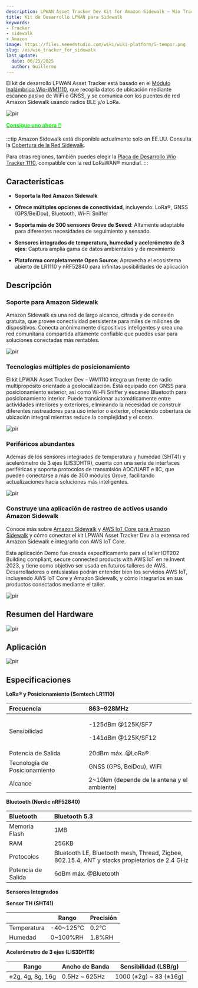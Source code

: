 ```yaml
---
description: LPWAN Asset Tracker Dev Kit for Amazon Sidewalk – Wio Tracker 1110
title: Kit de Desarrollo LPWAN para Sidewalk
keywords:
- Tracker
- sidewalk
- Amazon
image: https://files.seeedstudio.com/wiki/wiki-platform/S-tempor.png
slug: /es/wio_tracker_for_sidewalk
last_update:
  date: 06/25/2025
  author: Guillermo
---
```


El kit de desarrollo LPWAN Asset Tracker está basado en el [Módulo Inalámbrico Wio-WM1110](https://www.seeedstudio.com/Wio-WM1110-Module-LR1110-and-nRF52840-p-5676.html), que recopila datos de ubicación mediante escaneo pasivo de WiFi o GNSS, y se comunica con los puentes de red Amazon Sidewalk usando radios BLE y/o LoRa.

<p style={{textAlign: 'center'}}><img src="https://files.seeedstudio.com/wiki/SenseCAP/Sidewalk_Kit/sidewalk-kit.png" alt="pir" width={800} height="auto" /></p>

<div class="get_one_now_container" style={{textAlign: 'center'}}>
    <a class="get_one_now_item" href="https://www.seeedstudio.com/LPWAN-Asset-Tracker-Dev-kit-WM1110-p-5846.html" target="_blank">
            <strong><span><font color={'FFFFFF'} size={"4"}> Consigue uno ahora 🖱️</font></span></strong>
    </a>
</div>

:::tip
Amazon Sidewalk está disponible actualmente solo en EE.UU. Consulta la [Cobertura de la Red Sidewalk](https://coverage.sidewalk.amazon/).

Para otras regiones, también puedes elegir la [Placa de Desarrollo Wio Tracker 1110](https://www.seeedstudio.com/Wio-Tracker-1110-Dev-Board-p-5799.html), compatible con la red LoRaWAN® mundial.
:::

## Características

* **Soporta la Red Amazon Sidewalk**

* **Ofrece múltiples opciones de conectividad**, incluyendo: LoRa®, GNSS (GPS/BeiDou), Bluetooth, Wi-Fi Sniffer

* **Soporta más de 300 sensores Grove de Seeed**: Altamente adaptable para diferentes necesidades de seguimiento y sensado.

* **Sensores integrados de temperatura, humedad y acelerómetro de 3 ejes**: Captura amplia gama de datos ambientales y de movimiento

* **Plataforma completamente Open Source**: Aprovecha el ecosistema abierto de LR1110 y nRF52840 para infinitas posibilidades de aplicación


## Descripción

### Soporte para Amazon Sidewalk

Amazon Sidewalk es una red de largo alcance, cifrada y de conexión gratuita, que provee conectividad persistente para miles de millones de dispositivos. Conecta anónimamente dispositivos inteligentes y crea una red comunitaria compartida altamente confiable que puedes usar para soluciones conectadas más rentables.

<p style={{textAlign: 'center'}}><img src="https://files.seeedstudio.com/wiki/SenseCAP/Sidewalk_Kit/sidewalk-kit.png" alt="pir" width={800} height="auto" /></p>

### Tecnologías múltiples de posicionamiento

El kit LPWAN Asset Tracker Dev – WM1110 integra un frente de radio multipropósito orientado a geolocalización. Está equipado con GNSS para posicionamiento exterior, así como Wi-Fi Sniffer y escaneo Bluetooth para posicionamiento interior. Puede transicionar automáticamente entre actividades interiores y exteriores, eliminando la necesidad de construir diferentes rastreadores para uso interior o exterior, ofreciendo cobertura de ubicación integral mientras reduce la complejidad y el costo.

<p style={{textAlign: 'center'}}><img src="https://wdcdn.qpic.cn/MTY4ODg1NTkyNTI4NTEwNA_234601_twY1xjCUq9Z8yoYu_1701143222?w=2032&h=1070&type=image/png" alt="pir" width={800} height="auto" /></p>

### Periféricos abundantes

Además de los sensores integrados de temperatura y humedad (SHT41) y acelerómetro de 3 ejes (LIS3DHTR), cuenta con una serie de interfaces periféricas y soporta protocolos de transmisión ADC/UART e IIC, que pueden conectarse a más de 300 módulos Grove, facilitando actualizaciones hacia soluciones más inteligentes.

<p style={{textAlign: 'center'}}><img src="https://wdcdn.qpic.cn/MTY4ODg1NTkyNTI4NTEwNA_639823_3yeu0eTFcW0f2AHj_1701143279?w=1802&h=844&type=image/png" alt="pir" width={800} height="auto" /></p>

### Construye una aplicación de rastreo de activos usando Amazon Sidewalk

Conoce más sobre [Amazon Sidewalk](https://www.amazon.com/Amazon-Sidewalk/b?ie=UTF8&node=21328123011) y [AWS IoT Core para Amazon Sidewalk](https://docs.aws.amazon.com/iot/latest/developerguide/iot-sidewalk.html) y cómo conectar el kit LPWAN Asset Tracker Dev a la extensa red Amazon Sidewalk e integrarlo con AWS IoT Core.

Esta aplicación Demo fue creada específicamente para el taller IOT202 Building compliant, secure connected products with AWS IoT en re:Invent 2023, y tiene como objetivo ser usada en futuros talleres de AWS. Desarrolladores o entusiastas podrán entender bien los servicios AWS IoT, incluyendo AWS IoT Core y Amazon Sidewalk, y cómo integrarlos en sus productos conectados mediante el taller.

<p style={{textAlign: 'center'}}><img src="https://wdcdn.qpic.cn/MTY4ODg1NTkyNTI4NTEwNA_817803_KG4rJQIohMMzPyR4_1701150525?w=1370&h=798&type=image/png" alt="pir" width={800} height="auto" /></p>

## Resumen del Hardware

<p style={{textAlign: 'center'}}><img src="https://wdcdn.qpic.cn/MTY4ODg1NTkyNTI4NTEwNA_19830_N9NXJqFu1LJ_Rku__1700122819?w=1608&h=1060&type=image/png" alt="pir" width={800} height="auto" /></p>

## Aplicación

<p style={{textAlign: 'center'}}><img src="https://wdcdn.qpic.cn/MTY4ODg1NTkyNTI4NTEwNA_419290_B_TS3XqgFv7LnMbQ_1700474791?w=1752&h=858&type=image/png" alt="pir" width={800} height="auto" /></p>

## Especificaciones

**LoRa® y Posicionamiento (Semtech LR1110)**

|Frecuencia|863~928MHz|
| :- | :- |
|Sensibilidad|<p>-125dBm @125K/SF7</p><p>-141dBm @125K/SF12</p>|
|Potencia de Salida|20dBm máx. @LoRa®|
|Tecnología de Posicionamiento|GNSS (GPS, BeiDou), WiFi|
|Alcance|2~10km (depende de la antena y el ambiente)|

**Bluetooth (Nordic nRF52840)**

|Bluetooth|Bluetooth 5.3|
| :- | :- |
|Memoria Flash|1MB|
|RAM|256KB|
|Protocolos|Bluetooth LE, Bluetooth mesh, Thread, Zigbee, 802.15.4, ANT y stacks propietarios de 2.4 GHz|
|Potencia de Salida|6dBm máx. @Bluetooth|

**Sensores Integrados**

**Sensor TH (SHT41)**

|  | Rango | Precisión |
| -------- | -------- | -------- |
|Temperatura  | -40~125°C |0.2°C|
| Humedad | 0~100%RH |1.8%RH|

**Acelerómetro de 3 ejes (LIS3DHTR)**

| Rango | Ancho de Banda | Sensibilidad (LSB/g) |
| -------- | -------- | -------- | 
| ±2g, 4g, 8g, 16g | 0.5Hz ~ 625Hz |1000 (±2g) ~ 83 (±16g) |
